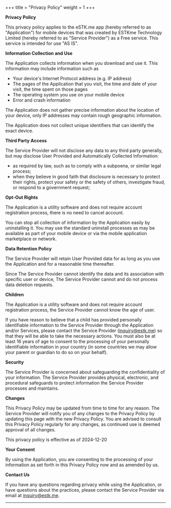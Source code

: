 +++
title = "Privacy Policy"
weight = 1
+++

**Privacy Policy**

This privacy policy applies to the eSTK.me app (hereby referred to as "Application") for mobile devices that was created by ESTKme Technology Limited (hereby referred to as "Service Provider") as a Free service. This service is intended for use "AS IS".

**Information Collection and Use**

The Application collects information when you download and use it. This information may include information such as

*   Your device's Internet Protocol address (e.g. IP address)
*   The pages of the Application that you visit, the time and date of your visit, the time spent on those pages
*   The operating system you use on your mobile device
*   Error and crash information

The Application does not gather precise information about the location of your device, only IP addresses may contain rough geographic information.

The Application does not collect unique identifiers that can identify the exact device.

**Third Party Access**

The Service Provider will not disclose any data to any third party generally, but may disclose User Provided and Automatically Collected Information:

*   as required by law, such as to comply with a subpoena, or similar legal process;
*   when they believe in good faith that disclosure is necessary to protect their rights, protect your safety or the safety of others, investigate fraud, or respond to a government request;

**Opt-Out Rights**

The Application is a utility software and does not require account registration process, there is no need to cancel account.

You can stop all collection of information by the Application easily by uninstalling it. You may use the standard uninstall processes as may be available as part of your mobile device or via the mobile application marketplace or network.

**Data Retention Policy**

The Service Provider will retain User Provided data for as long as you use the Application and for a reasonable time thereafter. 

Since The Service Provider cannot identify the data and its association with specific user or device, The Service Provider cannot and do not process data deletion requests.

**Children**

The Application is a utility software and does not require account registration process, the Service Provider cannot know the age of user.

If you have reason to believe that a child has provided personally identifiable information to the Service Provider through the Application and/or Services, please contact the Service Provider (inquiry@estk.me) so that they will be able to take the necessary actions. You must also be at least 16 years of age to consent to the processing of your personally identifiable information in your country (in some countries we may allow your parent or guardian to do so on your behalf).

**Security**

The Service Provider is concerned about safeguarding the confidentiality of your information. The Service Provider provides physical, electronic, and procedural safeguards to protect information the Service Provider processes and maintains.

**Changes**

This Privacy Policy may be updated from time to time for any reason. The Service Provider will notify you of any changes to the Privacy Policy by updating this page with the new Privacy Policy. You are advised to consult this Privacy Policy regularly for any changes, as continued use is deemed approval of all changes.

This privacy policy is effective as of 2024-12-20

**Your Consent**

By using the Application, you are consenting to the processing of your information as set forth in this Privacy Policy now and as amended by us.

**Contact Us**

If you have any questions regarding privacy while using the Application, or have questions about the practices, please contact the Service Provider via email at inquiry@estk.me.

* * *